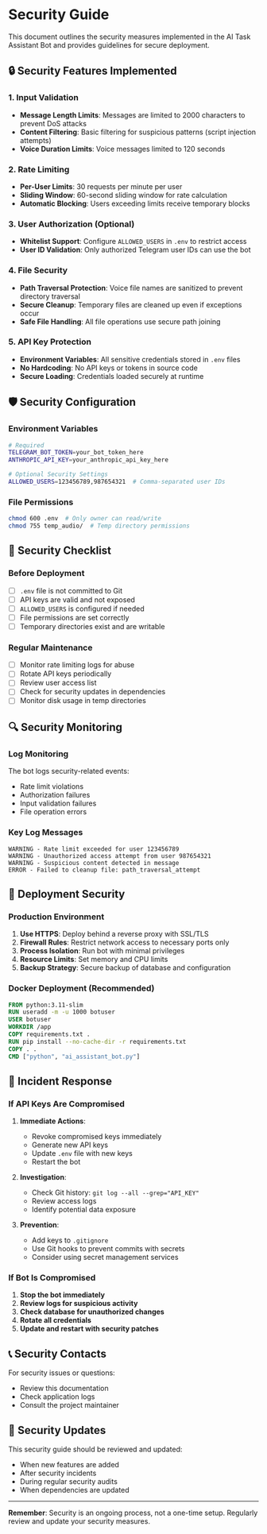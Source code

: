 # Security Guide

This document outlines the security measures implemented in the AI Task Assistant Bot and provides guidelines for secure deployment.

## 🔒 Security Features Implemented

### 1. **Input Validation**
- **Message Length Limits**: Messages are limited to 2000 characters to prevent DoS attacks
- **Content Filtering**: Basic filtering for suspicious patterns (script injection attempts)
- **Voice Duration Limits**: Voice messages limited to 120 seconds

### 2. **Rate Limiting**
- **Per-User Limits**: 30 requests per minute per user
- **Sliding Window**: 60-second sliding window for rate calculation
- **Automatic Blocking**: Users exceeding limits receive temporary blocks

### 3. **User Authorization** (Optional)
- **Whitelist Support**: Configure `ALLOWED_USERS` in `.env` to restrict access
- **User ID Validation**: Only authorized Telegram user IDs can use the bot

### 4. **File Security**
- **Path Traversal Protection**: Voice file names are sanitized to prevent directory traversal
- **Secure Cleanup**: Temporary files are cleaned up even if exceptions occur
- **Safe File Handling**: All file operations use secure path joining

### 5. **API Key Protection**
- **Environment Variables**: All sensitive credentials stored in `.env` files
- **No Hardcoding**: No API keys or tokens in source code
- **Secure Loading**: Credentials loaded securely at runtime

## 🛡️ Security Configuration

### Environment Variables
```bash
# Required
TELEGRAM_BOT_TOKEN=your_bot_token_here
ANTHROPIC_API_KEY=your_anthropic_api_key_here

# Optional Security Settings
ALLOWED_USERS=123456789,987654321  # Comma-separated user IDs
```

### File Permissions
```bash
chmod 600 .env  # Only owner can read/write
chmod 755 temp_audio/  # Temp directory permissions
```

## 🚨 Security Checklist

### Before Deployment
- [ ] `.env` file is not committed to Git
- [ ] API keys are valid and not exposed
- [ ] `ALLOWED_USERS` is configured if needed
- [ ] File permissions are set correctly
- [ ] Temporary directories exist and are writable

### Regular Maintenance
- [ ] Monitor rate limiting logs for abuse
- [ ] Rotate API keys periodically
- [ ] Review user access list
- [ ] Check for security updates in dependencies
- [ ] Monitor disk usage in temp directories

## 🔍 Security Monitoring

### Log Monitoring
The bot logs security-related events:
- Rate limit violations
- Authorization failures
- Input validation failures
- File operation errors

### Key Log Messages
```
WARNING - Rate limit exceeded for user 123456789
WARNING - Unauthorized access attempt from user 987654321
WARNING - Suspicious content detected in message
ERROR - Failed to cleanup file: path_traversal_attempt
```

## 🚀 Deployment Security

### Production Environment
1. **Use HTTPS**: Deploy behind a reverse proxy with SSL/TLS
2. **Firewall Rules**: Restrict network access to necessary ports only
3. **Process Isolation**: Run bot with minimal privileges
4. **Resource Limits**: Set memory and CPU limits
5. **Backup Strategy**: Secure backup of database and configuration

### Docker Deployment (Recommended)
```dockerfile
FROM python:3.11-slim
RUN useradd -m -u 1000 botuser
USER botuser
WORKDIR /app
COPY requirements.txt .
RUN pip install --no-cache-dir -r requirements.txt
COPY . .
CMD ["python", "ai_assistant_bot.py"]
```

## 🔧 Incident Response

### If API Keys Are Compromised
1. **Immediate Actions**:
   - Revoke compromised keys immediately
   - Generate new API keys
   - Update `.env` file with new keys
   - Restart the bot

2. **Investigation**:
   - Check Git history: `git log --all --grep="API_KEY"`
   - Review access logs
   - Identify potential data exposure

3. **Prevention**:
   - Add keys to `.gitignore`
   - Use Git hooks to prevent commits with secrets
   - Consider using secret management services

### If Bot Is Compromised
1. **Stop the bot immediately**
2. **Review logs for suspicious activity**
3. **Check database for unauthorized changes**
4. **Rotate all credentials**
5. **Update and restart with security patches**

## 📞 Security Contacts

For security issues or questions:
- Review this documentation
- Check application logs
- Consult the project maintainer

## 🔄 Security Updates

This security guide should be reviewed and updated:
- When new features are added
- After security incidents
- During regular security audits
- When dependencies are updated

---

**Remember**: Security is an ongoing process, not a one-time setup. Regularly review and update your security measures.
